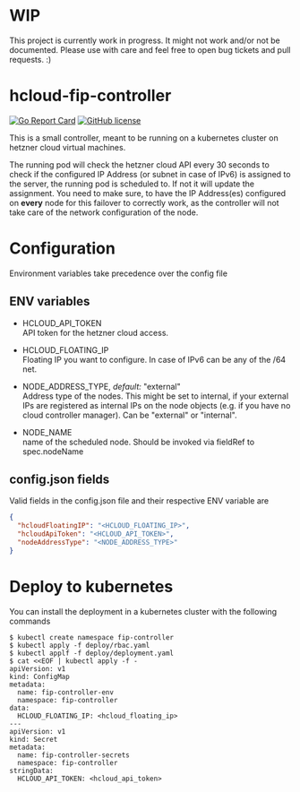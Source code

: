 # WIP
This project is currently work in progress. It might not work and/or not be documented. Please use with care and feel free to open bug tickets and pull requests. :)

# hcloud-fip-controller
[![Go Report Card](https://goreportcard.com/badge/github.com/cbeneke/hcloud-fip-controller)](https://goreportcard.com/report/github.com/cbeneke/hcloud-fip-controller)
[![GitHub license](https://img.shields.io/github/license/cbeneke/hcloud-fip-controller.svg)](https://github.com/cbeneke/hcloud-fip-controller/blob/master/LICENSE)

This is a small controller, meant to be running on a kubernetes cluster on hetzner cloud virtual machines.

The running pod will check the hetzner cloud API every 30 seconds to check if the configured IP Address (or subnet in case of IPv6) is assigned to the server, the running pod is scheduled to. If not it will update the assignment.
You need to make sure, to have the IP Address(es) configured on **every** node for this failover to correctly work, as the controller will not take care of the network configuration of the node.

# Configuration

Environment variables take precedence over the config file

## ENV variables

* HCLOUD_API_TOKEN  
API token for the hetzner cloud access.

* HCLOUD_FLOATING_IP  
Floating IP you want to configure. In case of IPv6 can be any of the /64 net.

* NODE_ADDRESS_TYPE, *default:* "external"  
Address type of the nodes. This might be set to internal, if your external IPs are  registered as internal IPs on the node objects (e.g. if you have no cloud controller manager). Can be "external" or "internal".

* NODE_NAME  
name of the scheduled node. Should be invoked via fieldRef to spec.nodeName

## config.json fields

Valid fields in the config.json file and their respective ENV variable are

```json
{
  "hcloudFloatingIP": "<HCLOUD_FLOATING_IP>",
  "hcloudApiToken": "<HCLOUD_API_TOKEN>",
  "nodeAddressType": "<NODE_ADDRESS_TYPE>"
}
```

# Deploy to kubernetes

You can install the deployment in a kubernetes cluster with the following
commands

```
$ kubectl create namespace fip-controller
$ kubectl apply -f deploy/rbac.yaml
$ kubectl applf -f deploy/deployment.yaml
$ cat <<EOF | kubectl apply -f -
apiVersion: v1
kind: ConfigMap
metadata:
  name: fip-controller-env
  namespace: fip-controller
data:
  HCLOUD_FLOATING_IP: <hcloud_floating_ip>
---
apiVersion: v1
kind: Secret
metadata:
  name: fip-controller-secrets
  namespace: fip-controller
stringData:
  HCLOUD_API_TOKEN: <hcloud_api_token>
```
